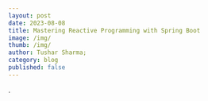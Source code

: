 ```yaml
---
layout: post
date: 2023-08-08
title: Mastering Reactive Programming with Spring Boot
image: /img/
thumb: /img/
author: Tushar Sharma;
category: blog
published: false
---
```


.<!-- truncate_here -->
